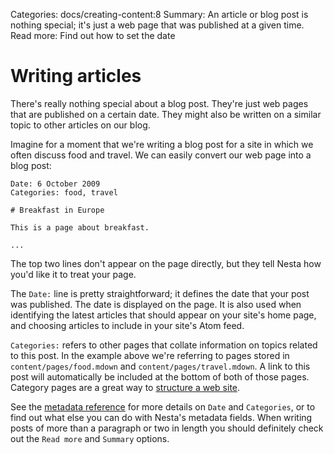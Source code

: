 Categories: docs/creating-content:8
Summary: An article or blog post is nothing special; it's just a web page that was published at a given time.
Read more: Find out how to set the date

# Writing articles

There's really nothing special about a blog post. They're just web pages
that are published on a certain date. They might also be written on a
similar topic to other articles on our blog.

Imagine for a moment that we're writing a blog post for a site in which
we often discuss food and travel. We can easily convert our web page
into a blog post:

    Date: 6 October 2009
    Categories: food, travel

    # Breakfast in Europe

    This is a page about breakfast.

    ...

The top two lines don't appear on the page directly, but they tell Nesta
how you'd like it to treat your page.

The `Date:` line is pretty straightforward; it defines the date that
your post was published. The date is displayed on the page. It is also
used when identifying the latest articles that should appear on your
site's home page, and choosing articles to include in your site's Atom
feed.

`Categories:` refers to other pages that collate information on topics
related to this post. In the example above we're referring to pages
stored in `content/pages/food.mdown` and `content/pages/travel.mdown`. A
link to this post will automatically be included at the bottom of both
of those pages. Category pages are a great way to [structure a web
site][structure].

[structure]: http://www.wordtracker.com/academy/website-structure

See the [metadata reference](metadata-reference) for more details on
`Date` and `Categories`, or to find out what else you can do with
Nesta's metadata fields. When writing posts of more than a paragraph or
two in length you should definitely check out the `Read more` and
`Summary` options.

